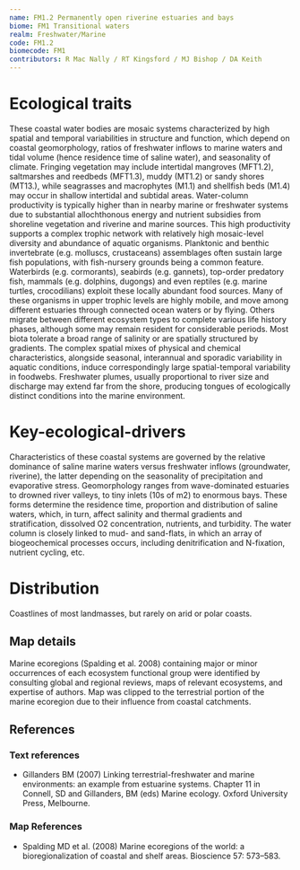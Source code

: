 ```yaml
---
name: FM1.2 Permanently open riverine estuaries and bays
biome: FM1 Transitional waters
realm: Freshwater/Marine
code: FM1.2
biomecode: FM1
contributors: R Mac Nally / RT Kingsford / MJ Bishop / DA Keith
---
```


# Ecological traits


These coastal water bodies are mosaic systems characterized by high spatial and temporal variabilities in structure and function, which depend on coastal geomorphology, ratios of freshwater inflows to marine waters and tidal volume (hence residence time of saline water), and seasonality of climate. Fringing vegetation may include intertidal mangroves (MFT1.2), saltmarshes and reedbeds (MFT1.3), muddy (MT1.2) or sandy shores (MT13.), while seagrasses and macrophytes (M1.1) and shellfish beds (M1.4) may occur in shallow intertidal and subtidal areas. Water-column productivity is typically higher than in nearby marine or freshwater systems due to substantial allochthonous energy and nutrient subsidies from shoreline vegetation and riverine and marine sources. This high productivity supports a complex trophic network with relatively high mosaic-level diversity and abundance of aquatic organisms. Planktonic and benthic invertebrate (e.g. molluscs, crustaceans) assemblages often sustain large fish populations, with fish-nursery grounds being a common feature. Waterbirds (e.g. cormorants), seabirds (e.g. gannets), top-order predatory fish, mammals (e.g. dolphins, dugongs) and even reptiles (e.g. marine turtles, crocodilians) exploit these locally abundant food sources. Many of these organisms in upper trophic levels are highly mobile, and move among different estuaries through connected ocean waters or by flying. Others migrate between different ecosystem types to complete various life history phases, although some may remain resident for considerable periods. Most biota tolerate a broad range of salinity or are spatially structured by gradients. The complex spatial mixes of physical and chemical characteristics, alongside seasonal, interannual and sporadic variability in aquatic conditions, induce correspondingly large spatial-temporal variability in foodwebs. Freshwater plumes, usually proportional to river size and discharge may extend far from the shore, producing tongues of ecologically distinct conditions into the marine environment.


# Key-ecological-drivers


Characteristics of these coastal systems are governed by the relative dominance of saline marine waters versus freshwater inflows (groundwater, riverine), the latter depending on the seasonality of precipitation and evaporative stress. Geomorphology ranges from wave-dominated estuaries to drowned river valleys, to tiny inlets (10s of m2) to enormous bays. These forms determine the residence time, proportion and distribution of saline waters, which, in turn, affect salinity and thermal gradients and stratification, dissolved O2 concentration, nutrients, and turbidity. The water column is closely linked to mud- and sand-flats, in which an array of biogeochemical processes occurs, including denitrification and N-fixation, nutrient cycling, etc.


# Distribution


Coastlines of most landmasses, but rarely on arid or polar coasts.


## Map details

Marine ecoregions (Spalding et al. 2008) containing major or minor occurrences of each ecosystem functional group were identified by consulting global and regional reviews, maps of relevant ecosystems, and expertise of authors. Map was clipped to the terrestrial portion of the marine ecoregion due to their influence from coastal catchments.

## References
### Text references
* Gillanders BM (2007) Linking terrestrial-freshwater and marine environments: an example from estuarine systems. Chapter 11 in Connell, SD and Gillanders, BM (eds) Marine ecology. Oxford University Press, Melbourne.
### Map References
* Spalding MD et al. (2008) Marine ecoregions of the world: a bioregionalization of coastal and shelf areas. Bioscience 57: 573–583.

